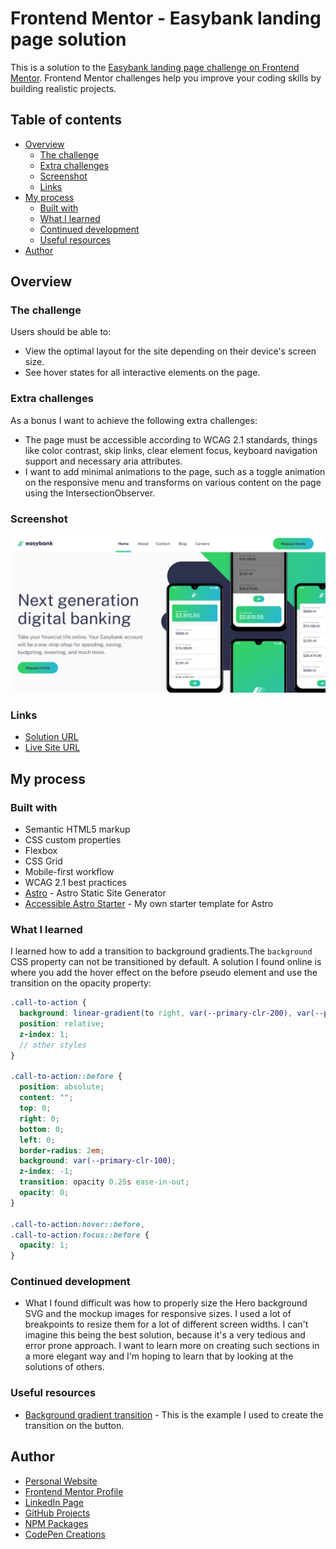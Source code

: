 # Frontend Mentor - Easybank landing page solution

This is a solution to the [Easybank landing page challenge on Frontend Mentor](https://www.frontendmentor.io/challenges/easybank-landing-page-WaUhkoDN). Frontend Mentor challenges help you improve your coding skills by building realistic projects. 

## Table of contents

- [Overview](#overview)
  - [The challenge](#the-challenge)
  - [Extra challenges](#extra-challenges)
  - [Screenshot](#screenshot)
  - [Links](#links)
- [My process](#my-process)
  - [Built with](#built-with)
  - [What I learned](#what-i-learned)
  - [Continued development](#continued-development)
  - [Useful resources](#useful-resources)
- [Author](#author)

## Overview

### The challenge

Users should be able to:

- View the optimal layout for the site depending on their device's screen size.
- See hover states for all interactive elements on the page.

### Extra challenges

As a bonus I want to achieve the following extra challenges:

- The page must be accessible according to WCAG 2.1 standards, things like color contrast, skip links, clear element focus, keyboard navigation support and necessary aria attributes.
- I want to add minimal animations to the page, such as a toggle animation on the responsive menu and transforms on various content on the page using the IntersectionObserver.

### Screenshot

![](./public/assets/social-image-preview.png)

### Links

- [Solution URL](https://markteekman.github.io/easybank-landing-page/)
- [Live Site URL](https://frontend-mentor.markteekman.nl/easybank-landing-page)

## My process

### Built with

- Semantic HTML5 markup
- CSS custom properties
- Flexbox
- CSS Grid
- Mobile-first workflow
- WCAG 2.1 best practices
- [Astro](https://astro.build) - Astro Static Site Generator
- [Accessible Astro Starter](https://github.com/markteekman/accessible-astro-starter) - My own starter template for Astro

### What I learned

I learned how to add a transition to background gradients.The `background` CSS property can not be transitioned by default. A solution I found online is where you add the hover effect on the before pseudo element and use the transition on the opacity property:

```scss
.call-to-action {
  background: linear-gradient(to right, var(--primary-clr-200), var(--primary-clr-300));
  position: relative;
  z-index: 1;
  // other styles
}

.call-to-action::before {
  position: absolute;
  content: "";
  top: 0;
  right: 0;
  bottom: 0;
  left: 0;
  border-radius: 2em;
  background: var(--primary-clr-100);
  z-index: -1;
  transition: opacity 0.25s ease-in-out;
  opacity: 0;
}

.call-to-action:hover::before,
.call-to-action:focus::before {
  opacity: 1;
}
```

### Continued development

- What I found difficult was how to properly size the Hero background SVG and the mockup images for responsive sizes. I used a lot of breakpoints to resize them for a lot of different screen widths. I can't imagine this being the best solution, because it's a very tedious and error prone approach. I want to learn more on creating such sections in a more elegant way and I'm hoping to learn that by looking at the solutions of others.

### Useful resources

- [Background gradient transition](https://keithjgrant.com/posts/2017/07/transitioning-gradients/) - This is the example I used to create the transition on the button.

## Author

- [Personal Website](https://www.markteekman.nl)
- [Frontend Mentor Profile](https://www.frontendmentor.io/profile/markteekman)
- [LinkedIn Page](https://nl.linkedin.com/in/markteekman)
- [GitHub Projects](https://nl.linkedin.com/in/markteekman)
- [NPM Packages](https://www.npmjs.com/~markteekman)
- [CodePen Creations](https://codepen.io/markteekman)
